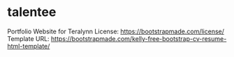 # talentee
Portfolio Website for Teralynn
License: https://bootstrapmade.com/license/
Template URL: https://bootstrapmade.com/kelly-free-bootstrap-cv-resume-html-template/